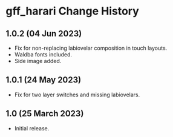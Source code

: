 gff_harari Change History
==========================

1.0.2 (04 Jun 2023)
-------------------
* Fix for non-replacing labiovelar composition in touch layouts.
* Waldba fonts included.
* Side image added.

1.0.1 (24 May 2023)
-------------------
* Fix for two layer switches and missing labiovelars.

1.0 (25 March 2023)
-------------------
* Initial release.

